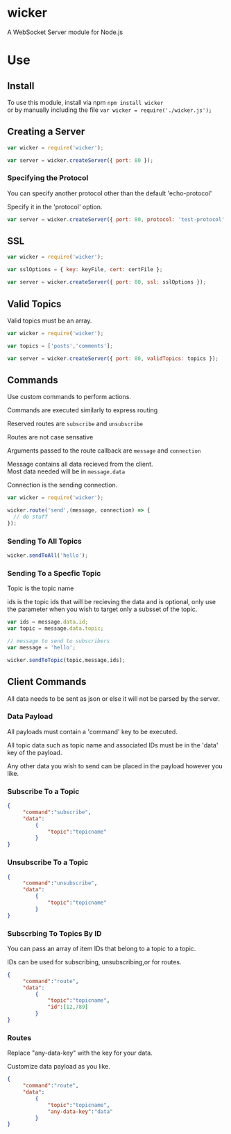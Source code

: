# wicker
A WebSocket Server module for Node.js

# Use

## Install

To use this module, install via npm ```npm install wicker```  
or by manually including the file ```var wicker = require('./wicker.js');```


## Creating a Server

```js
var wicker = require('wicker');

var server = wicker.createServer({ port: 80 });
```

### Specifying the Protocol

You can specify another protocol other than the default 'echo-protocol'  

Specify it in the 'protocol' option.

```js
var server = wicker.createServer({ port: 80, protocol: 'test-protocol' });
```

## SSL

```js
var wicker = require('wicker');

var sslOptions = { key: keyFile, cert: certFile };

var server = wicker.createServer({ port: 80, ssl: sslOptions });
```

## Valid Topics

Valid topics must be an array.

```js
var wicker = require('wicker');

var topics = ['posts','comments'];

var server = wicker.createServer({ port: 80, validTopics: topics });
```

## Commands

Use custom commands to perform actions.

Commands are executed similarly to express routing  

Reserved routes are ```subscribe``` and ```unsubscribe```

Routes are not case sensative  

Arguments passed to the route callback are ```message``` and ```connection```

Message contains all data recieved from the client.  
Most data needed will be in ```message.data```

Connection is the sending connection.

```js
var wicker = require('wicker');

wicker.route('send',(message, connection) => {
  // do stuff
});
```

### Sending To All Topics

```js
wicker.sendToAll('hello');
```

### Sending To a Specfic Topic

Topic is the topic name  

ids is the topic ids that will be recieving the data and is optional, only use the parameter when you wish to target only a subsset of the topic.

```js
var ids = message.data.id;
var topic = message.data.topic;

// message to send to subscribers
var message = 'hello';

wicker.sendToTopic(topic,message,ids);
```

## Client Commands

All data needs to be sent as json or else it will not be parsed by the server.  

### Data Payload

All payloads must contain a 'command' key to be executed.

All topic data such as topic name and associated IDs must be in the 'data' key of the payload.  

Any other data you wish to send can be placed in the payload however you like.  

### Subscribe To a Topic

```json
{
     "command":"subscribe",
     "data":
         {
             "topic":"topicname"
         }
}
```

### Unsubscribe To a Topic

```json
{
     "command":"unsubscribe",
     "data":
         {
             "topic":"topicname"
         }
}
```

### Subscrbing To Topics By ID

You can pass an array of item IDs that belong to a topic to a topic.

IDs can be used for subscribing, unsubscribing,or for routes.

```json
{
     "command":"route",
     "data":
         {
             "topic":"topicname",
             "id":[12,789]
         }
}
```

### Routes

Replace "any-data-key" with the key for your data.  

Customize data payload as you like.

```json
{
     "command":"route",
     "data":
         {
             "topic":"topicname",
             "any-data-key":"data"
         }
}
```
